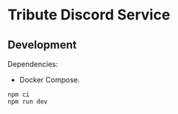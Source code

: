# Tribute Discord Service

## Development

Dependencies:

- Docker Compose.

```
npm ci
npm run dev
```
